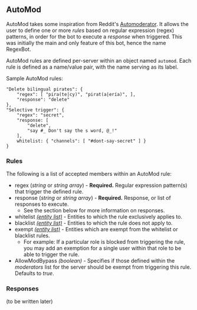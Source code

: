 ## AutoMod

AutoMod takes some inspiration from Reddit's [Automoderator](https://www.reddit.com/wiki/automoderator). It allows the user to define one or more *rules* based on regular expression (regex) patterns, in order for the bot to execute a *response* when triggered. This was initially the main and only feature of this bot, hence the name RegexBot.

AutoMod rules are defined per-server within an object named `automod`. Each rule is defined as a name/value pair, with the name serving as its label.

Sample AutoMod rules:
```
"Delete bilingual pirates": {
    "regex": [ "pira(te|cy)", "pirat(a|ería)", ],
    "response": "delete"
},
"Selective trigger": {
    "regex": "secret",
    "response: [
        "delete",
        "say #_ Don't say the s word, @_!"
    ],
    whitelist: { "channels": [ "#dont-say-secret" ] }
}
```

### Rules
The following is a list of accepted members within an AutoMod rule:
* regex (*string* or *string array*) - **Required.** Regular expression pattern(s) that trigger the defined rule.
* response (*string* or *string array*) - **Required.** Response, or list of responses to execute.
  * See the section below for more information on responses.
* whitelist *[(entity list)](entitylist.html)* - Entities to which the rule exclusively applies to.
* blacklist *[(entity list)](entitylist.html)* - Entities to which the rule does not apply to.
* exempt *[(entity list)](entitylist.html)* - Entities which are exempt from the whitelist or blacklist rules.
  * For example: If a particular role is blocked from triggering the rule, you may add an exemption for a single user within that role to be able to trigger the rule.
* AllowModBypass *(boolean)* - Specifies if those defined within the *moderators* list for the server should be exempt from triggering this rule. Defaults to *true*.

### Responses
(to be written later)